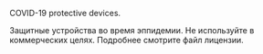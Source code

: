 COVID-19 protective devices.

Защитные устройства во время эппидемии. Не используйте в коммерческих целях. Подробнее смотрите файл лицензии.
